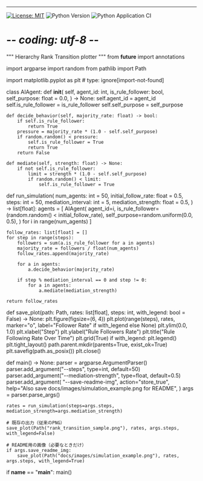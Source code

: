 
---
[![License: MIT](https://img.shields.io/badge/License-MIT-yellow.svg)](./LICENSE)
![Python Version](https://img.shields.io/badge/python-3.8%2B-blue.svg)
![Python Application CI](https://github.com/japan1988/multi-agent-mediation/actions/workflows/python-app.yml/badge.svg?branch=main)
# -*- coding: utf-8 -*-
"""
Hierarchy Rank Transition plotter
"""
from __future__ import annotations

import argparse
import random
from pathlib import Path

import matplotlib.pyplot as plt  # type: ignore[import-not-found]


class AIAgent:
    def __init__(
        self,
        agent_id: int,
        is_rule_follower: bool,
        self_purpose: float = 0.0,
    ) -> None:
        self.agent_id = agent_id
        self.is_rule_follower = is_rule_follower
        self.self_purpose = self_purpose

    def decide_behavior(self, majority_rate: float) -> bool:
        if self.is_rule_follower:
            return True
        pressure = majority_rate * (1.0 - self.self_purpose)
        if random.random() < pressure:
            self.is_rule_follower = True
            return True
        return False

    def mediate(self, strength: float) -> None:
        if not self.is_rule_follower:
            limit = strength * (1.0 - self.self_purpose)
            if random.random() < limit:
                self.is_rule_follower = True


def run_simulation(
    num_agents: int = 50,
    initial_follow_rate: float = 0.5,
    steps: int = 50,
    mediation_interval: int = 5,
    mediation_strength: float = 0.5,
) -> list[float]:
    agents = [
        AIAgent(
            agent_id=i,
            is_rule_follower=(random.random() < initial_follow_rate),
            self_purpose=random.uniform(0.0, 0.5),
        )
        for i in range(num_agents)
    ]

    follow_rates: list[float] = []
    for step in range(steps):
        followers = sum(a.is_rule_follower for a in agents)
        majority_rate = followers / float(num_agents)
        follow_rates.append(majority_rate)

        for a in agents:
            a.decide_behavior(majority_rate)

        if step % mediation_interval == 0 and step != 0:
            for a in agents:
                a.mediate(mediation_strength)

    return follow_rates


def save_plot(path: Path, rates: list[float], steps: int, with_legend: bool = False) -> None:
    plt.figure(figsize=(6, 4))
    plt.plot(range(steps), rates, marker="o", label="Follower Rate" if with_legend else None)
    plt.ylim(0.0, 1.0)
    plt.xlabel("Step")
    plt.ylabel("Rule Followers Rate")
    plt.title("Rule Following Rate Over Time")
    plt.grid(True)
    if with_legend:
        plt.legend()
    plt.tight_layout()
    path.parent.mkdir(parents=True, exist_ok=True)
    plt.savefig(path.as_posix())
    plt.close()


def main() -> None:
    parser = argparse.ArgumentParser()
    parser.add_argument("--steps", type=int, default=50)
    parser.add_argument("--mediation-strength", type=float, default=0.5)
    parser.add_argument(
        "--save-readme-img",
        action="store_true",
        help="Also save docs/images/simulation_example.png for README",
    )
    args = parser.parse_args()

    rates = run_simulation(steps=args.steps, mediation_strength=args.mediation_strength)

    # 既存の出力（従来のPNG）
    save_plot(Path("rank_transition_sample.png"), rates, args.steps, with_legend=False)

    # README用の画像（必要なときだけ）
    if args.save_readme_img:
        save_plot(Path("docs/images/simulation_example.png"), rates, args.steps, with_legend=True)


if __name__ == "__main__":
    main()
